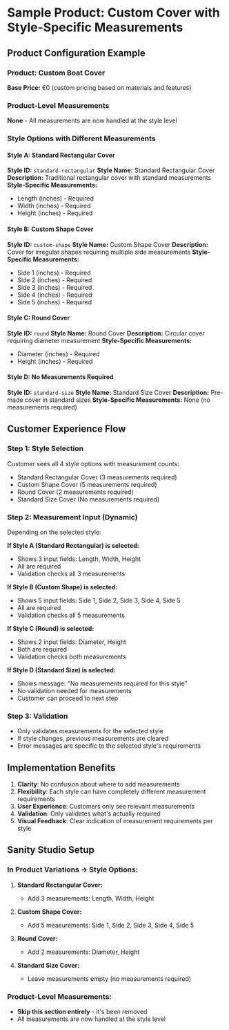 # Sample Product: Custom Cover with Style-Specific Measurements

## Product Configuration Example

### Product: Custom Boat Cover
**Base Price:** €0 (custom pricing based on materials and features)

### Product-Level Measurements
**None** - All measurements are now handled at the style level

### Style Options with Different Measurements

#### Style A: Standard Rectangular Cover
**Style ID:** `standard-rectangular`
**Style Name:** Standard Rectangular Cover
**Description:** Traditional rectangular cover with standard measurements
**Style-Specific Measurements:**
- Length (inches) - Required
- Width (inches) - Required
- Height (inches) - Required

#### Style B: Custom Shape Cover
**Style ID:** `custom-shape`
**Style Name:** Custom Shape Cover
**Description:** Cover for irregular shapes requiring multiple side measurements
**Style-Specific Measurements:**
- Side 1 (inches) - Required
- Side 2 (inches) - Required
- Side 3 (inches) - Required
- Side 4 (inches) - Required
- Side 5 (inches) - Required

#### Style C: Round Cover
**Style ID:** `round`
**Style Name:** Round Cover
**Description:** Circular cover requiring diameter measurement
**Style-Specific Measurements:**
- Diameter (inches) - Required
- Height (inches) - Required

#### Style D: No Measurements Required
**Style ID:** `standard-size`
**Style Name:** Standard Size Cover
**Description:** Pre-made cover in standard sizes
**Style-Specific Measurements:** None (no measurements required)

## Customer Experience Flow

### Step 1: Style Selection
Customer sees all 4 style options with measurement counts:
- Standard Rectangular Cover (3 measurements required)
- Custom Shape Cover (5 measurements required)
- Round Cover (2 measurements required)
- Standard Size Cover (No measurements required)

### Step 2: Measurement Input (Dynamic)
Depending on the selected style:

**If Style A (Standard Rectangular) is selected:**
- Shows 3 input fields: Length, Width, Height
- All are required
- Validation checks all 3 measurements

**If Style B (Custom Shape) is selected:**
- Shows 5 input fields: Side 1, Side 2, Side 3, Side 4, Side 5
- All are required
- Validation checks all 5 measurements

**If Style C (Round) is selected:**
- Shows 2 input fields: Diameter, Height
- Both are required
- Validation checks both measurements

**If Style D (Standard Size) is selected:**
- Shows message: "No measurements required for this style"
- No validation needed for measurements
- Customer can proceed to next step

### Step 3: Validation
- Only validates measurements for the selected style
- If style changes, previous measurements are cleared
- Error messages are specific to the selected style's requirements

## Implementation Benefits

1. **Clarity**: No confusion about where to add measurements
2. **Flexibility**: Each style can have completely different measurement requirements
3. **User Experience**: Customers only see relevant measurements
4. **Validation**: Only validates what's actually required
5. **Visual Feedback**: Clear indication of measurement requirements per style

## Sanity Studio Setup

### In Product Variations → Style Options:
1. **Standard Rectangular Cover:**
   - Add 3 measurements: Length, Width, Height
   
2. **Custom Shape Cover:**
   - Add 5 measurements: Side 1, Side 2, Side 3, Side 4, Side 5
   
3. **Round Cover:**
   - Add 2 measurements: Diameter, Height
   
4. **Standard Size Cover:**
   - Leave measurements empty (no measurements required)

### Product-Level Measurements:
- **Skip this section entirely** - it's been removed
- All measurements are now handled at the style level 